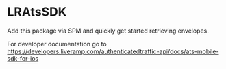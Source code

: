# LRAtsSDK
Add this package via SPM and quickly get started retrieving envelopes.

For developer documentation go to https://developers.liveramp.com/authenticatedtraffic-api/docs/ats-mobile-sdk-for-ios
